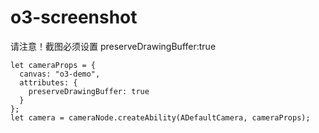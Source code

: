 # o3-screenshot
请注意！截图必须设置 preserveDrawingBuffer:true
```
let cameraProps = {
  canvas: "o3-demo",
  attributes: {
    preserveDrawingBuffer: true
  }
};
let camera = cameraNode.createAbility(ADefaultCamera, cameraProps);
```

